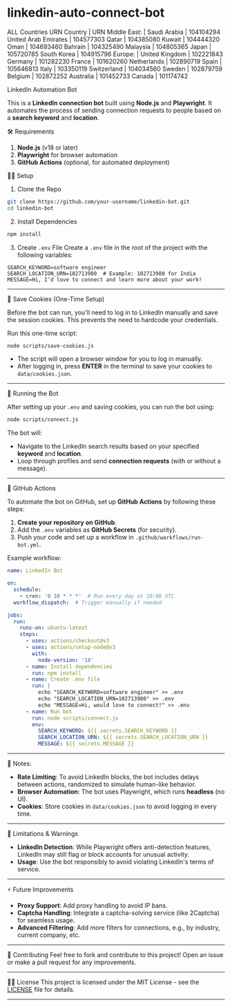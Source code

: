 # linkedin-auto-connect-bot


ALL Countries URN
Country | URN
Middle East: | 
Saudi Arabia | 104104294
United Arab Emirates | 104577303
Qatar | 104385080
Kuwait | 104444320
Oman | 104693460
Bahrain | 104325490
Malaysia | 104805365
Japan | 105720785
South Korea | 104915796
Europe: | 
United Kingdom | 102221843
Germany | 101282230
France | 101620260
Netherlands | 102890719
Spain | 105646813
Italy | 103350119
Switzerland | 104034560
Sweden | 102879759
Belgium | 102872252
Australia | 101452733
Canada | 101174742


LinkedIn Automation Bot

This is a **LinkedIn connection bot** built using **Node.js** and **Playwright**. It automates the process of sending connection requests to people based on a **search keyword** and **location**.

 🛠️ Requirements

1. **Node.js** (v18 or later)
2. **Playwright** for browser automation
3. **GitHub Actions** (optional, for automated deployment)



 🧑‍💻 Setup

 1. Clone the Repo
```bash
git clone https://github.com/your-username/linkedin-bot.git
cd linkedin-bot
```

 2. Install Dependencies
```bash
npm install
```

 3. Create `.env` File
Create a `.env` file in the root of the project with the following variables:
```env
SEARCH_KEYWORD=software engineer
SEARCH_LOCATION_URN=102713980  # Example: 102713980 for India
MESSAGE=Hi, I’d love to connect and learn more about your work!
```

---

 🔑 Save Cookies (One-Time Setup)

Before the bot can run, you'll need to log in to LinkedIn manually and save the session cookies. This prevents the need to hardcode your credentials.

Run this one-time script:
```bash
node scripts/save-cookies.js
```
- The script will open a browser window for you to log in manually.
- After logging in, press **ENTER** in the terminal to save your cookies to `data/cookies.json`.

---

 🤖 Running the Bot

After setting up your `.env` and saving cookies, you can run the bot using:

```bash
node scripts/connect.js
```

The bot will:
- Navigate to the LinkedIn search results based on your specified **keyword** and **location**.
- Loop through profiles and send **connection requests** (with or without a message).

---

 🚀 GitHub Actions

To automate the bot on GitHub, set up **GitHub Actions** by following these steps:

1. **Create your repository on GitHub**.
2. Add the `.env` variables as **GitHub Secrets** (for security).
3. Push your code and set up a workflow in `.github/workflows/run-bot.yml`.

Example workflow:
```yaml
name: LinkedIn Bot

on:
  schedule:
    - cron: '0 10 * * *'  # Run every day at 10:00 UTC
  workflow_dispatch:  # Trigger manually if needed

jobs:
  run:
    runs-on: ubuntu-latest
    steps:
      - uses: actions/checkout@v3
      - uses: actions/setup-node@v3
        with:
          node-version: '18'
      - name: Install dependencies
        run: npm install
      - name: Create .env file
        run: |
          echo "SEARCH_KEYWORD=software engineer" >> .env
          echo "SEARCH_LOCATION_URN=102713980" >> .env
          echo "MESSAGE=Hi, would love to connect!" >> .env
      - name: Run bot
        run: node scripts/connect.js
        env:
          SEARCH_KEYWORD: ${{ secrets.SEARCH_KEYWORD }}
          SEARCH_LOCATION_URN: ${{ secrets.SEARCH_LOCATION_URN }}
          MESSAGE: ${{ secrets.MESSAGE }}
```

---

 📄 Notes:
- **Rate Limiting**: To avoid LinkedIn blocks, the bot includes delays between actions, randomized to simulate human-like behavior.
- **Browser Automation**: The bot uses Playwright, which runs **headless** (no UI).
- **Cookies**: Store cookies in `data/cookies.json` to avoid logging in every time.

---

 🛑 Limitations & Warnings
- **LinkedIn Detection**: While Playwright offers anti-detection features, LinkedIn may still flag or block accounts for unusual activity.
- **Usage**: Use the bot responsibly to avoid violating LinkedIn's terms of service.

---

 ⚡ Future Improvements
- **Proxy Support**: Add proxy handling to avoid IP bans.
- **Captcha Handling**: Integrate a captcha-solving service (like 2Captcha) for seamless usage.
- **Advanced Filtering**: Add more filters for connections, e.g., by industry, current company, etc.

---

 🤝 Contributing
Feel free to fork and contribute to this project! Open an issue or make a pull request for any improvements.

---

 👨‍💻 License
This project is licensed under the MIT License - see the [LICENSE](LICENSE) file for details.

---

